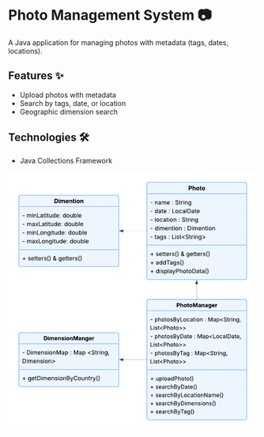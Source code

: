 # Photo Management System 📷
A Java application for managing photos with metadata (tags, dates, locations).

## Features ✨
- Upload photos with metadata
- Search by tags, date, or location
- Geographic dimension search

## Technologies 🛠️
- Java Collections Framework

![UML](https://github.com/BasmaMounir/Photo-Management-System/blob/main/src/UML%20diagram.png)
